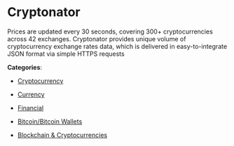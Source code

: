 # Cryptonator

Prices are updated every 30 seconds, covering 300+ cryptocurrencies across 42 exchanges. Cryptonator provides unique volume of cryptocurrency exchange rates data, which is delivered in easy-to-integrate JSON format via simple HTTPS requests

**Categories**:

- [Cryptocurrency](https://github/apis-list/apis-list#cryptocurrency)

- [Currency](https://github/apis-list/apis-list#currency)

- [Financial](https://github/apis-list/apis-list#financial)

- [Bitcoin/Bitcoin Wallets](https://github/apis-list/apis-list#bitcoin-bitcoin-wallets)

- [Blockchain & Cryptocurrencies](https://github/apis-list/apis-list#blockchain-and-cryptocurrencies)



